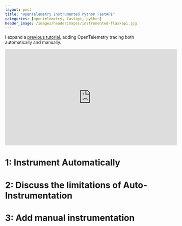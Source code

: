 ```yaml
---
layout: post
title: "OpenTelemetry Instrumented Python FastAPI"
categories: [opentelemetry, fastapi, python]
header_image: /images/headerimages/instrumented-flaskapi.jpg
---
```


I expand a [previous tutorial](https://agardner.net/python-fastapi), adding OpenTelemetry tracing both automatically and manually.

<iframe width="560" height="315" src="https://www.youtube.com/embed/5GdWixsopeg" title="YouTube video player" frameborder="0" allow="accelerometer; autoplay; clipboard-write; encrypted-media; gyroscope; picture-in-picture" allowfullscreen></iframe>

# 1: Instrument Automatically

# 2: Discuss the limitations of Auto-Instrumentation

# 3: Add manual instrumentation